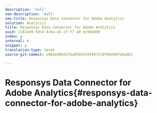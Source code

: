 ```yaml
---
description: 'null'
seo-description: 'null'
seo-title: Responsys Data Connector for Adobe Analytics
solution: Analytics
title: Responsys Data Connector for Adobe Analytics
uuid: 1181e49-59c4-4c6a-a5 cf-f7 a0 ec956850
index: y
internal: n
snippet: y
translation-type: tm+mt
source-git-commit: e96de98b3176a05654fdf697210f992b0fd4adb1

---
```



# Responsys Data Connector for Adobe Analytics{#responsys-data-connector-for-adobe-analytics}

